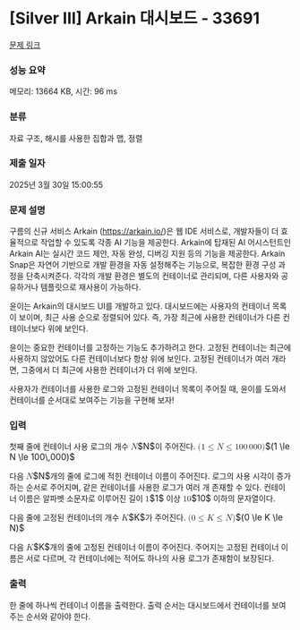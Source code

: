 # [Silver III] Arkain 대시보드 - 33691 

[문제 링크](https://www.acmicpc.net/problem/33691) 

### 성능 요약

메모리: 13664 KB, 시간: 96 ms

### 분류

자료 구조, 해시를 사용한 집합과 맵, 정렬

### 제출 일자

2025년 3월 30일 15:00:55

### 문제 설명

<p>구름의 신규 서비스 Arkain (<a href="https://arkain.io/">https://arkain.io/</a>)은 웹 IDE 서비스로, 개발자들이 더 효율적으로 작업할 수 있도록 각종 AI 기능을 제공한다. Arkain에 탑재된 AI 어시스턴트인 Arkain AI는 실시간 코드 제안, 자동 완성, 디버깅 지원 등의 기능을 제공한다. Arkain Snap은 자연어 기반으로 개발 환경을 자동 설정해주는 기능으로, 복잡한 환경 구성 과정을 단축시켜준다. 각각의 개발 환경은 별도의 컨테이너로 관리되며, 다른 사용자와 공유하거나 템플릿으로 재사용이 가능하다.</p>

<p>윤이는 Arkain의 대시보드 UI를 개발하고 있다. 대시보드에는 사용자의 컨테이너 목록이 보이며, 최근 사용 순으로 정렬되어 있다. 즉, 가장 최근에 사용한 컨테이너가 다른 컨테이너보다 위에 보인다.</p>

<p>윤이는 중요한 컨테이너를 고정하는 기능도 추가하려고 한다. 고정된 컨테이너는 최근에 사용하지 않았어도 다른 컨테이너보다 항상 위에 보인다. 고정된 컨테이너가 여러 개라면, 그중에서 더 최근에 사용한 컨테이너가 더 위에 보인다.</p>

<p>사용자가 컨테이너를 사용한 로그와 고정된 컨테이너 목록이 주어질 때, 윤이를 도와서 컨테이너를 순서대로 보여주는 기능을 구현해 보자!</p>

### 입력 

 <p>첫째 줄에 컨테이너 사용 로그의 개수 <mjx-container class="MathJax" jax="CHTML" style="font-size: 109%; position: relative;"><mjx-math class="MJX-TEX" aria-hidden="true"><mjx-mi class="mjx-i"><mjx-c class="mjx-c1D441 TEX-I"></mjx-c></mjx-mi></mjx-math><mjx-assistive-mml unselectable="on" display="inline"><math xmlns="http://www.w3.org/1998/Math/MathML"><mi>N</mi></math></mjx-assistive-mml><span aria-hidden="true" class="no-mathjax mjx-copytext">$N$</span></mjx-container>이 주어진다. <mjx-container class="MathJax" jax="CHTML" style="font-size: 109%; position: relative;"><mjx-math class="MJX-TEX" aria-hidden="true"><mjx-mo class="mjx-n"><mjx-c class="mjx-c28"></mjx-c></mjx-mo><mjx-mn class="mjx-n"><mjx-c class="mjx-c31"></mjx-c></mjx-mn><mjx-mo class="mjx-n" space="4"><mjx-c class="mjx-c2264"></mjx-c></mjx-mo><mjx-mi class="mjx-i" space="4"><mjx-c class="mjx-c1D441 TEX-I"></mjx-c></mjx-mi><mjx-mo class="mjx-n" space="4"><mjx-c class="mjx-c2264"></mjx-c></mjx-mo><mjx-mn class="mjx-n" space="4"><mjx-c class="mjx-c31"></mjx-c><mjx-c class="mjx-c30"></mjx-c><mjx-c class="mjx-c30"></mjx-c></mjx-mn><mjx-mstyle><mjx-mspace style="width: 0.167em;"></mjx-mspace></mjx-mstyle><mjx-mn class="mjx-n"><mjx-c class="mjx-c30"></mjx-c><mjx-c class="mjx-c30"></mjx-c><mjx-c class="mjx-c30"></mjx-c></mjx-mn><mjx-mo class="mjx-n"><mjx-c class="mjx-c29"></mjx-c></mjx-mo></mjx-math><mjx-assistive-mml unselectable="on" display="inline"><math xmlns="http://www.w3.org/1998/Math/MathML"><mo stretchy="false">(</mo><mn>1</mn><mo>≤</mo><mi>N</mi><mo>≤</mo><mn>100</mn><mstyle scriptlevel="0"><mspace width="0.167em"></mspace></mstyle><mn>000</mn><mo stretchy="false">)</mo></math></mjx-assistive-mml><span aria-hidden="true" class="no-mathjax mjx-copytext">$(1 \le N \le 100\,000)$</span> </mjx-container></p>

<p>다음 <mjx-container class="MathJax" jax="CHTML" style="font-size: 109%; position: relative;"><mjx-math class="MJX-TEX" aria-hidden="true"><mjx-mi class="mjx-i"><mjx-c class="mjx-c1D441 TEX-I"></mjx-c></mjx-mi></mjx-math><mjx-assistive-mml unselectable="on" display="inline"><math xmlns="http://www.w3.org/1998/Math/MathML"><mi>N</mi></math></mjx-assistive-mml><span aria-hidden="true" class="no-mathjax mjx-copytext">$N$</span></mjx-container>개의 줄에 로그에 적힌 컨테이너 이름이 주어진다. 로그의 사용 시각이 증가하는 순서로 주어지며, 같은 컨테이너를 사용한 로그가 여러 개 존재할 수 있다. 컨테이너 이름은 알파벳 소문자로 이루어진 길이 <mjx-container class="MathJax" jax="CHTML" style="font-size: 109%; position: relative;"><mjx-math class="MJX-TEX" aria-hidden="true"><mjx-mn class="mjx-n"><mjx-c class="mjx-c31"></mjx-c></mjx-mn></mjx-math><mjx-assistive-mml unselectable="on" display="inline"><math xmlns="http://www.w3.org/1998/Math/MathML"><mn>1</mn></math></mjx-assistive-mml><span aria-hidden="true" class="no-mathjax mjx-copytext">$1$</span></mjx-container> 이상 <mjx-container class="MathJax" jax="CHTML" style="font-size: 109%; position: relative;"><mjx-math class="MJX-TEX" aria-hidden="true"><mjx-mn class="mjx-n"><mjx-c class="mjx-c31"></mjx-c><mjx-c class="mjx-c30"></mjx-c></mjx-mn></mjx-math><mjx-assistive-mml unselectable="on" display="inline"><math xmlns="http://www.w3.org/1998/Math/MathML"><mn>10</mn></math></mjx-assistive-mml><span aria-hidden="true" class="no-mathjax mjx-copytext">$10$</span></mjx-container> 이하의 문자열이다.</p>

<p>다음 줄에 고정된 컨테이너의 개수 <mjx-container class="MathJax" jax="CHTML" style="font-size: 109%; position: relative;"><mjx-math class="MJX-TEX" aria-hidden="true"><mjx-mi class="mjx-i"><mjx-c class="mjx-c1D43E TEX-I"></mjx-c></mjx-mi></mjx-math><mjx-assistive-mml unselectable="on" display="inline"><math xmlns="http://www.w3.org/1998/Math/MathML"><mi>K</mi></math></mjx-assistive-mml><span aria-hidden="true" class="no-mathjax mjx-copytext">$K$</span></mjx-container>가 주어진다. <mjx-container class="MathJax" jax="CHTML" style="font-size: 109%; position: relative;"><mjx-math class="MJX-TEX" aria-hidden="true"><mjx-mo class="mjx-n"><mjx-c class="mjx-c28"></mjx-c></mjx-mo><mjx-mn class="mjx-n"><mjx-c class="mjx-c30"></mjx-c></mjx-mn><mjx-mo class="mjx-n" space="4"><mjx-c class="mjx-c2264"></mjx-c></mjx-mo><mjx-mi class="mjx-i" space="4"><mjx-c class="mjx-c1D43E TEX-I"></mjx-c></mjx-mi><mjx-mo class="mjx-n" space="4"><mjx-c class="mjx-c2264"></mjx-c></mjx-mo><mjx-mi class="mjx-i" space="4"><mjx-c class="mjx-c1D441 TEX-I"></mjx-c></mjx-mi><mjx-mo class="mjx-n"><mjx-c class="mjx-c29"></mjx-c></mjx-mo></mjx-math><mjx-assistive-mml unselectable="on" display="inline"><math xmlns="http://www.w3.org/1998/Math/MathML"><mo stretchy="false">(</mo><mn>0</mn><mo>≤</mo><mi>K</mi><mo>≤</mo><mi>N</mi><mo stretchy="false">)</mo></math></mjx-assistive-mml><span aria-hidden="true" class="no-mathjax mjx-copytext">$(0 \le K \le N)$</span> </mjx-container></p>

<p>다음 <mjx-container class="MathJax" jax="CHTML" style="font-size: 109%; position: relative;"><mjx-math class="MJX-TEX" aria-hidden="true"><mjx-mi class="mjx-i"><mjx-c class="mjx-c1D43E TEX-I"></mjx-c></mjx-mi></mjx-math><mjx-assistive-mml unselectable="on" display="inline"><math xmlns="http://www.w3.org/1998/Math/MathML"><mi>K</mi></math></mjx-assistive-mml><span aria-hidden="true" class="no-mathjax mjx-copytext">$K$</span></mjx-container>개의 줄에 고정된 컨테이너 이름이 주어진다. 주어지는 고정된 컨테이너 이름은 서로 다르며, 각 컨테이너에는 적어도 하나의 사용 로그가 존재함이 보장된다.</p>

### 출력 

 <p>한 줄에 하나씩 컨테이너 이름을 출력한다. 출력 순서는 대시보드에서 컨테이너를 보여주는 순서와 같아야 한다.</p>

